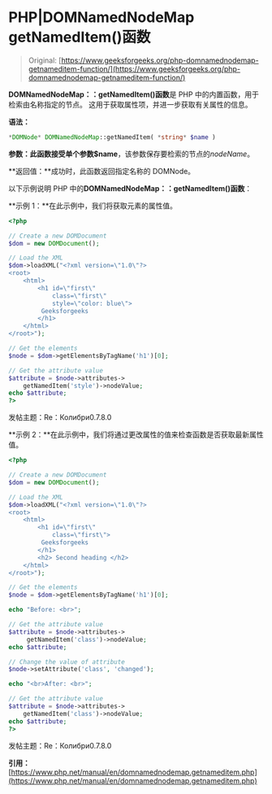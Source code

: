 # PHP|DOMNamedNodeMap getNamedItem()函数

> Original: [https://www.geeksforgeeks.org/php-domnamednodemap-getnameditem-function/](https://www.geeksforgeeks.org/php-domnamednodemap-getnameditem-function/)

**DOMNamedNodeMap：：getNamedItem()函数**是 PHP 中的内置函数，用于检索由名称指定的节点。 这用于获取属性项，并进一步获取有关属性的信息。

**语法：**

```php
*DOMNode* DOMNamedNodeMap::getNamedItem( *string* $name )
```

**参数：**此函数接受单个参数**$name**，该参数保存要检索的节点的*nodeName*。

**返回值：**成功时，此函数返回指定名称的 DOMNode。

以下示例说明 PHP 中的**DOMNamedNodeMap：：getNamedItem()函数**：

**示例 1：**在此示例中，我们将获取元素的属性值。

```php
<?php

// Create a new DOMDocument
$dom = new DOMDocument();

// Load the XML
$dom->loadXML("<?xml version=\"1.0\"?>
<root>
    <html>
        <h1 id=\"first\" 
            class=\"first\" 
            style=\"color: blue\"> 
         Geeksforgeeks 
        </h1>
    </html>
</root>");

// Get the elements
$node = $dom->getElementsByTagName('h1')[0];

// Get the attribute value
$attribute = $node->attributes->
    getNamedItem('style')->nodeValue;
echo $attribute;
?>
```

发帖主题：Re：Колибри0.7.8.0

**示例 2：**在此示例中，我们将通过更改属性的值来检查函数是否获取最新属性值。

```php
<?php

// Create a new DOMDocument
$dom = new DOMDocument();

// Load the XML
$dom->loadXML("<?xml version=\"1.0\"?>
<root>
    <html>
        <h1 id=\"first\" 
            class=\"first\">
         Geeksforgeeks 
        </h1>
        <h2> Second heading </h2>
    </html>
</root>");

// Get the elements
$node = $dom->getElementsByTagName('h1')[0];

echo "Before: <br>";

// Get the attribute value
$attribute = $node->attributes->
     getNamedItem('class')->nodeValue;
echo $attribute;

// Change the value of attribute
$node->setAttribute('class', 'changed');

echo "<br>After: <br>";

// Get the attribute value
$attribute = $node->attributes->
    getNamedItem('class')->nodeValue;
echo $attribute;
?>
```

发帖主题：Re：Колибри0.7.8.0

**引用：**[https://www.php.net/manual/en/domnamednodemap.getnameditem.php](https://www.php.net/manual/en/domnamednodemap.getnameditem.php)